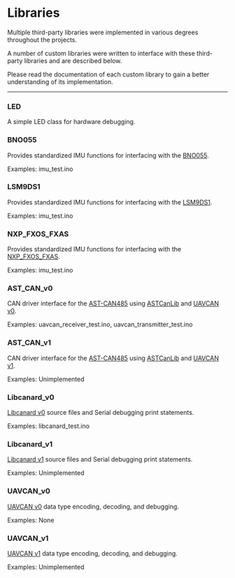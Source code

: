 # Libraries

Multiple third-party libraries were implemented in various degrees throughout the projects. 

A number of custom libraries were written to interface with these third-party libraries and are described below.

Please read the documentation of each custom library to gain a better understanding of its implementation.

---

### LED

A simple LED class for hardware debugging.

### BNO055

Provides standardized IMU functions for interfacing with the [BNO055](https://www.adafruit.com/product/2472).

Examples: imu_test.ino

### LSM9DS1

Provides standardized IMU functions for interfacing with the [LSM9DS1](https://www.adafruit.com/product/3387).

Examples: imu_test.ino

### NXP_FXOS_FXAS

Provides standardized IMU functions for interfacing with the [NXP_FXOS_FXAS](https://www.adafruit.com/product/3463).

Examples: imu_test.ino

### AST_CAN_v0

CAN driver interface for the [AST-CAN485](https://www.sparkfun.com/products/14483) using [ASTCanLib](https://github.com/Atlantis-Specialist-Technologies/AST_CAN_Arduino_Library/blob/master/src/ASTCanLib.h) and [UAVCAN v0](https://legacy.uavcan.org/).

Examples: uavcan_receiver_test.ino, uavcan_transmitter_test.ino

### AST_CAN_v1

CAN driver interface for the [AST-CAN485](https://www.sparkfun.com/products/14483) using [ASTCanLib](https://github.com/Atlantis-Specialist-Technologies/AST_CAN_Arduino_Library/blob/master/src/ASTCanLib.h) and [UAVCAN v1](https://uavcan.org/).

Examples: Unimplemented

### Libcanard_v0

[Libcanard v0](https://github.com/UAVCAN/libcanard/tree/legacy-v0) source files and Serial debugging print statements.

Examples: libcanard_test.ino

### Libcanard_v1

[Libcanard v1](https://github.com/UAVCAN/libcanard/tree/master) source files and Serial debugging print statements.

Examples: Unimplemented

### UAVCAN_v0

[UAVCAN v0](https://legacy.uavcan.org/) data type encoding, decoding, and debugging.

Examples: None

### UAVCAN_v1

[UAVCAN v1](https://uavcan.org/) data type encoding, decoding, and debugging.

Examples: Unimplemented
